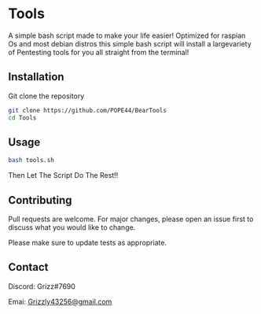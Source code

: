 # Tools

A simple bash script made to make your life easier! Optimized for raspian Os and most debian distros this simple bash script will install a largevariety of Pentesting tools for you all straight from the terminal!

## Installation

Git clone the repository 

```bash
git clone https://github.com/POPE44/BearTools
cd Tools
```

## Usage

```bash
bash tools.sh
```
Then Let The Script Do The Rest!!
## Contributing
Pull requests are welcome. For major changes, please open an issue first to discuss what you would like to change.

Please make sure to update tests as appropriate.

## Contact
Discord: Grizz#7690

Emai: Grizzly43256@gmail.com
